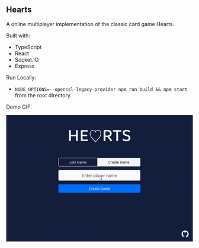 ## Hearts

A online multiplayer implementation of the classic card game Hearts.

Built with:

- TypeScript
- React
- Socket.IO
- Express

Run Locally:

- `NODE_OPTIONS=--openssl-legacy-provider npm run build && npm start` from the root directory.

Demo GIF:

![](game-demo.gif)